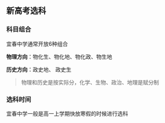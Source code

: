 ## 新高考选科

### 科目组合

宜春中学通常开放6种组合

**物理方向**：物化生、物化地、物化政、物生地

**历史方向**：政史地、 政史生

> 物理和历史是按实际分，化学、生物、政治、地理是赋分制

### 选科时间

宜春中学一般是高一上学期快放寒假的时候进行选科